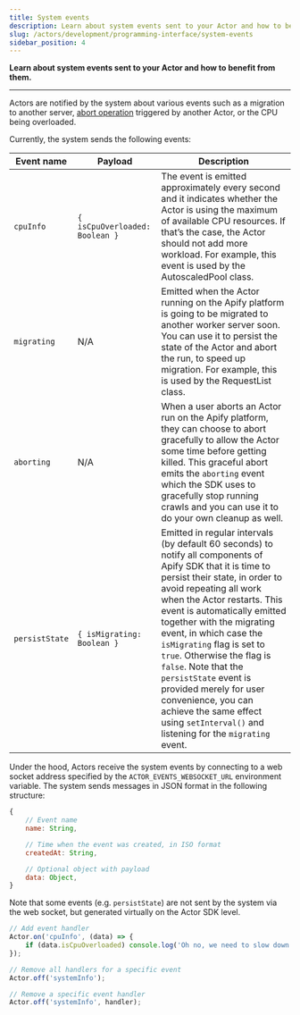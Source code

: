 ```yaml
---
title: System events
description: Learn about system events sent to your Actor and how to benefit from them.
slug: /actors/development/programming-interface/system-events
sidebar_position: 4
---
```


**Learn about system events sent to your Actor and how to benefit from them.**

---

Actors are notified by the system about various events such as a migration to another server, [abort operation](#abort-another-actor) triggered by another Actor, or the CPU being overloaded.

Currently, the system sends the following events:

| Event name     | Payload | Description |
| -------------- | ------- | ----------- |
| `cpuInfo`      | `{ isCpuOverloaded: Boolean }` | The event is emitted approximately every second and it indicates whether the Actor is using the maximum of available CPU resources. If that’s the case, the Actor should not add more workload. For example, this event is used by the AutoscaledPool class. |
| `migrating`    | N/A | Emitted when the Actor running on the Apify platform is going to be migrated to another worker server soon. You can use it to persist the state of the Actor and abort the run, to speed up migration. For example, this is used by the RequestList class. |
| `aborting`     | N/A | When a user aborts an Actor run on the Apify platform, they can choose to abort gracefully to allow the Actor some time before getting killed. This graceful abort emits the `aborting` event which the SDK uses to gracefully stop running crawls and you can use it to do your own cleanup as well.|
| `persistState` | `{ isMigrating: Boolean }` | Emitted in regular intervals (by default 60 seconds) to notify all components of Apify SDK that it is time to persist their state, in order to avoid repeating all work when the Actor restarts. This event is automatically emitted together with the migrating event, in which case the `isMigrating` flag is set to `true`. Otherwise the flag is `false`. Note that the `persistState` event is provided merely for user convenience, you can achieve the same effect using `setInterval()` and listening for the `migrating` event. |

Under the hood, Actors receive the system events by connecting to a web socket address specified by the `ACTOR_EVENTS_WEBSOCKET_URL` environment variable. The system sends messages in JSON format in the following structure:

```js
{
    // Event name
    name: String,

    // Time when the event was created, in ISO format
    createdAt: String,

    // Optional object with payload
    data: Object,
}
```

Note that some events (e.g. `persistState`) are not sent by the system via the web socket, but generated virtually on the Actor SDK level.

```js
// Add event handler
Actor.on('cpuInfo', (data) => {
    if (data.isCpuOverloaded) console.log('Oh no, we need to slow down!');
});

// Remove all handlers for a specific event
Actor.off('systemInfo');

// Remove a specific event handler
Actor.off('systemInfo', handler);
```

